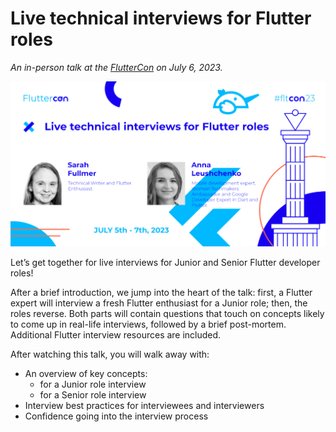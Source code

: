 # Live technical interviews for Flutter roles

*An in-person talk at the [FlutterCon](https://fluttercon.dev/anna-leushchenko/) on July 6, 2023.*

![](images/cover_image.png)

Let’s get together for live interviews for Junior and Senior Flutter developer roles!

After a brief introduction, we jump into the heart of the talk: first, a Flutter expert will interview a fresh Flutter enthusiast for a Junior role; then, the roles reverse. Both parts will contain questions that touch on concepts likely to come up in real-life interviews, followed by a brief post-mortem. Additional Flutter interview resources are included.

After watching this talk, you will walk away with:
* An overview of key concepts:
  * for a Junior role interview
  * for a Senior role interview
* Interview best practices for interviewees and interviewers
* Confidence going into the interview process

